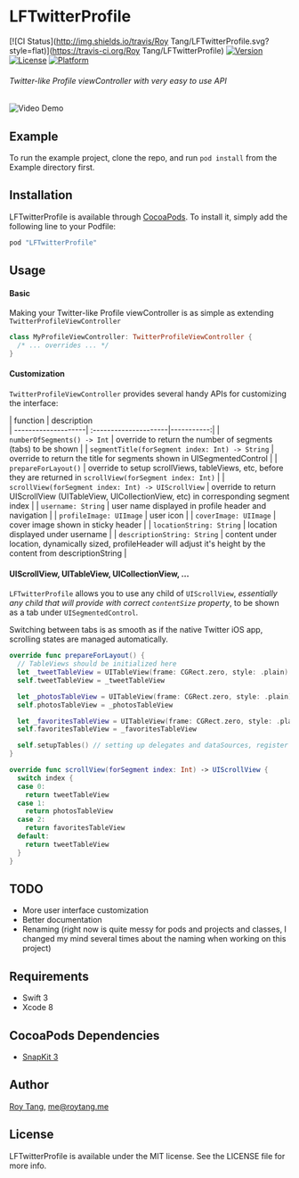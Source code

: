 # LFTwitterProfile

[![CI Status](http://img.shields.io/travis/Roy Tang/LFTwitterProfile.svg?style=flat)](https://travis-ci.org/Roy Tang/LFTwitterProfile)
[![Version](https://img.shields.io/cocoapods/v/LFTwitterProfile.svg?style=flat)](http://cocoapods.org/pods/LFTwitterProfile)
[![License](https://img.shields.io/cocoapods/l/LFTwitterProfile.svg?style=flat)](http://cocoapods.org/pods/LFTwitterProfile)
[![Platform](https://img.shields.io/cocoapods/p/LFTwitterProfile.svg?style=flat)](http://cocoapods.org/pods/LFTwitterProfile)

###### Twitter-like Profile viewController with very easy to use API

![Video Demo](https://github.com/roytang121/iOS-TwitterProfile/blob/master/img/screencap_1.gif?raw=true)

## Example

To run the example project, clone the repo, and run `pod install` from the Example directory first.

## Installation

LFTwitterProfile is available through [CocoaPods](http://cocoapods.org). To install
it, simply add the following line to your Podfile:

```ruby
pod "LFTwitterProfile"
```

## Usage

#### Basic
Making your Twitter-like Profile viewController is as simple as extending `TwitterProfileViewController`
```swift
class MyProfileViewController: TwitterProfileViewController {
  /* ... overrides ... */
}
```

#### Customization

`TwitterProfileViewController` provides several handy APIs for customizing the interface:

| function            | description            
| --------------------| :---------------------|-----------:|
| `numberOfSegments() -> Int` | override to return the number of segments (tabs) to be shown  |
| `segmentTitle(forSegment index: Int) -> String` | override to return the title for segments shown in UISegmentedControl |
| `prepareForLayout()`  | override to setup scrollViews, tableViews, etc, before they are returned in `scrollView(forSegment index: Int)` |
| `scrollView(forSegment index: Int) -> UIScrollView` | override to return UIScrollView (UITableView, UICollectionView, etc) in corresponding segment index |
| `username: String`  | user name displayed in profile header and navigation  |
| `profileImage: UIImage`  | user icon |
| `coverImage: UIImage`  | cover image shown in sticky header |
| `locationString: String`  | location displayed under username |
| `descriptionString: String` | content under location, dynamically sized, profileHeader will adjust it's height by the content from descriptionString |

#### UIScrollView, UITableView, UICollectionView, ...
`LFTwitterProfile` allows you to use any child of `UIScrollView`, *essentially any child that will provide with correct `contentSize` property*, to be shown as a tab under `UISegmentedControl`.

Switching between tabs is as smooth as if the native Twitter iOS app, scrolling states are managed automatically.

```swift
override func prepareForLayout() {
  // TableViews should be initialized here
  let _tweetTableView = UITableView(frame: CGRect.zero, style: .plain)
  self.tweetTableView = _tweetTableView

  let _photosTableView = UITableView(frame: CGRect.zero, style: .plain)
  self.photosTableView = _photosTableView

  let _favoritesTableView = UITableView(frame: CGRect.zero, style: .plain)
  self.favoritesTableView = _favoritesTableView

  self.setupTables() // setting up delegates and dataSources, register cells, etc....
}

override func scrollView(forSegment index: Int) -> UIScrollView {
  switch index {
  case 0:
    return tweetTableView
  case 1:
    return photosTableView
  case 2:
    return favoritesTableView
  default:
    return tweetTableView
  }
}
```
## TODO
- More user interface customization
- Better documentation
- Renaming (right now is quite messy for pods and projects and classes, I changed my mind several times about the naming when working on this project)

## Requirements
- Swift 3
- Xcode 8

## CocoaPods Dependencies
- [SnapKit 3](https://github.com/SnapKit/SnapKit)

## Author

[Roy Tang](http://roytang.me), me@roytang.me


## License

LFTwitterProfile is available under the MIT license. See the LICENSE file for more info.
